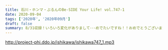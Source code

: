 ```yaml
---
title: 石川・ホンマ・ぶるんのBe-SIDE Your Life! vol.747-1
date: 2020-09-04
tags: ['2020年', '2020年09月']
draft: false
summary: 8/31収録！いろいろ変化がありまして･･･めでたいですね！！おめでとうございます！！
---
```


http://project-phi.ddo.jp/ishikawa/ishikawa747_1.mp3
